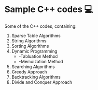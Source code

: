 # Sample C++ codes :computer:
Some of the C++ codes, containing:
1. Sparse Table Algorithms
2. String Algorithms
3. Sorting Algorithms
4. Dynamic Programming
    * -Tabluation Method
    * -Memoization Method
5. Searching Algorithms
6. Greedy Approach
7. Backtracking Algorithms
8. Divide and Conquer Approach
